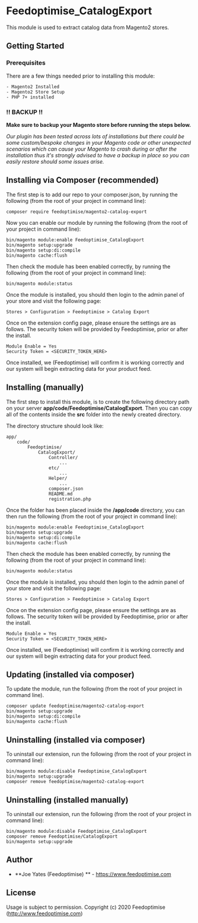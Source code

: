 # Feedoptimise_CatalogExport

This module is used to extract catalog data from Magento2 stores.

## Getting Started

### Prerequisites

There are a few things needed prior to installing this module:
```
- Magento2 Installed
- Magento2 Store Setup
- PHP 7+ installed
```
### !! BACKUP !!

**Make sure to backup your Magento store before running the steps below.** 

*Our plugin has been tested across lots of installations but there could be some custom/bespoke changes in your Magento code or other unexpected scenarios which can cause your Magento to crash during or after the installation thus it's strongly advised to have a backup in place so you can easily restore should some issues arise.*

## Installing via Composer (recommended)
The first step is to add our repo to your composer.json, by running the following (from the root of your project in command line):
```
composer require feedoptimise/magento2-catalog-export
```
Now you can enable our module by running the following (from the root of your project in command line):
```
bin/magento module:enable Feedoptimise_CatalogExport
bin/magento setup:upgrade
bin/magento setup:di:compile
bin/magento cache:flush
```
Then check the module has been enabled correctly, by running the following (from the root of your project in command line):
```
bin/magento module:status
```
Once the module is installed, you should then login to the admin panel of your store and visit the following page:
```
Stores > Configuration > Feedoptimise > Catalog Export
```
Once on the extension config page, please ensure the settings are as follows. The security token will be provided by Feedoptimise, prior or after the install.
```
Module Enable = Yes
Security Token = <SECURITY_TOKEN_HERE>
```

Once installed, we (Feedoptimise) will confirm it is working correctly and our system will begin extracting data for your product feed.

## Installing (manually)

The first step to install this module, is to create the following directory path on your server **app/code/Feedoptimise/CatalogExport**. Then you can copy all of the contents inside the **src** folder into the newly created directory.

The directory structure should look like:
```
app/
    code/
        Feedoptimise/
            CatalogExport/
                Controller/
                    ...
                etc/
                    ...
                Helper/
                    ...
                composer.json
                README.md
                registration.php

```

Once the folder has been placed inside the **/app/code** directory, you can then run the following (from the root of your project in command line):
```
bin/magento module:enable Feedoptimise_CatalogExport
bin/magento setup:upgrade
bin/magento setup:di:compile
bin/magento cache:flush
```

Then check the module has been enabled correctly, by running the following (from the root of your project in command line):
```
bin/magento module:status
```

Once the module is installed, you should then login to the admin panel of your store and visit the following page:
```
Stores > Configuration > Feedoptimise > Catalog Export
```
Once on the extension config page, please ensure the settings are as follows. The security token will be provided by Feedoptimise, prior or after the install.
```
Module Enable = Yes
Security Token = <SECURITY_TOKEN_HERE>
```

Once installed, we (Feedoptimise) will confirm it is working correctly and our system will begin extracting data for your product feed.

## Updating (installed via composer)
To update the module, run the following (from the root of your project in command line).
```
composer update feedoptimise/magento2-catalog-export
bin/magento setup:upgrade
bin/magento setup:di:compile
bin/magento cache:flush
```

## Uninstalling (installed via composer)
To uninstall our extension, run the following (from the root of your project in command line):
```
bin/magento module:disable Feedoptimise_CatalogExport
bin/magento setup:upgrade
composer remove feedoptimise/magento2-catalog-export
```

## Uninstalling (installed manually)
To uninstall our extension, run the following (from the root of your project in command line):
```
bin/magento module:disable Feedoptimise_CatalogExport
composer remove Feedoptimise/CatalogExport
bin/magento setup:upgrade
```

## Author

* **Joe Yates (Feedoptimise) ** - https://www.feedoptimise.com

## License

Usage is subject to permission.
Copyright (c) 2020 Feedoptimise (http://www.feedoptimise.com)
